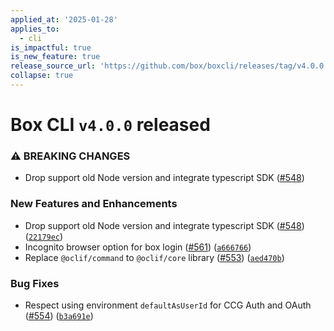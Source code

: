 ```yaml
---
applied_at: '2025-01-28'
applies_to:
  - cli
is_impactful: true
is_new_feature: true
release_source_url: 'https://github.com/box/boxcli/releases/tag/v4.0.0'
collapse: true
---
```


# Box CLI `v4.0.0` released

### ⚠ BREAKING CHANGES

* Drop support old Node version and integrate typescript SDK ([#548][1])

### New Features and Enhancements

* Drop support old Node version and integrate typescript SDK ([#548][1]) ([`22179ec`][2])
* Incognito browser option for box login ([#561][3]) ([`a666766`][4])
* Replace `@oclif/command` to `@oclif/core` library ([#553][5]) ([`aed470b`][6])

### Bug Fixes

* Respect using environment `defaultAsUserId` for CCG Auth and OAuth ([#554][7]) ([`b3a691e`][8])

[1]: https://github.com/box/boxcli/issues/548

[2]: https://github.com/box/boxcli/commit/22179ecfc68b8dd315339ac204a7274d712d5a8e

[3]: https://github.com/box/boxcli/issues/561

[4]: https://github.com/box/boxcli/commit/a6667664d6b43fd80de9e57482b0f4138efcd6cf

[5]: https://github.com/box/boxcli/issues/553

[6]: https://github.com/box/boxcli/commit/aed470b22d28ed19040b4417e3143f3323b9a916

[7]: https://github.com/box/boxcli/issues/554

[8]: https://github.com/box/boxcli/commit/b3a691e8c886f7bb3a25ae8f7986f284a695f046
